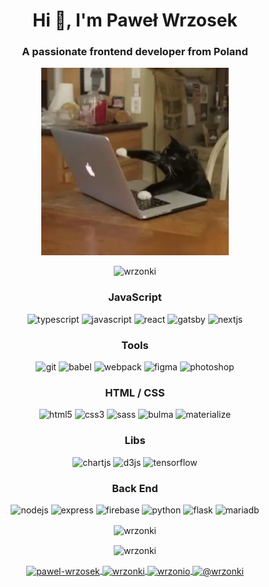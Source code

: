 <h1 align="center">Hi 👋, I'm Paweł Wrzosek</h1>
<h3 align="center">A passionate frontend developer from Poland</h3>
<div align="center">
  <img height="300px" src="https://github.com/wrzonki/wrzonki/blob/master/kitten.gif" />
  <p align="center">
    <img src="https://komarev.com/ghpvc/?username=wrzonki" alt="wrzonki" />
  </p>
  
  <h3>JavaScript</h3>
  <p align="center">
    <img src="https://devicons.github.io/devicon/devicon.git/icons/typescript/typescript-original.svg" alt="typescript" width="40" height="40" />
    <img src="https://devicons.github.io/devicon/devicon.git/icons/javascript/javascript-original.svg" alt="javascript" width="40" height="40" />
    <img src="https://devicons.github.io/devicon/devicon.git/icons/react/react-original-wordmark.svg"alt="react" width="40" height="40" />
    <img src="https://www.vectorlogo.zone/logos/gatsbyjs/gatsbyjs-icon.svg" alt="gatsby" width="40" height="40" />
    <img src="https://cdn.worldvectorlogo.com/logos/nextjs-3.svg" alt="nextjs" width="40" height="40" />
  </p>
  
  <h3>Tools</h3>
  <p align="center">
    <img src="https://www.vectorlogo.zone/logos/git-scm/git-scm-icon.svg" alt="git" width="40" height="40" />
    <img src="https://www.vectorlogo.zone/logos/babeljs/babeljs-icon.svg" alt="babel" width="40" height="40" />
    <img src="https://devicons.github.io/devicon/devicon.git/icons/webpack/webpack-original.svg" alt="webpack" width="40" height="40" />
    <img src="https://www.vectorlogo.zone/logos/figma/figma-icon.svg" alt="figma" width="40" height="40" />
    <img src="https://devicons.github.io/devicon/devicon.git/icons/photoshop/photoshop-plain.svg" alt="photoshop" width="40" height="40" />
  </p>
  
  <h3>HTML / CSS</h3>
  <p align="center">
    <img src="https://devicons.github.io/devicon/devicon.git/icons/html5/html5-original-wordmark.svg" alt="html5" width="40" height="40" />
    <img src="https://devicons.github.io/devicon/devicon.git/icons/css3/css3-original-wordmark.svg" alt="css3" width="40" height="40" />
    <img src="https://devicons.github.io/devicon/devicon.git/icons/sass/sass-original.svg" alt="sass" width="40" height="40" />
    <img src="https://raw.githubusercontent.com/gilbarbara/logos/804dc257b59e144eaca5bc6ffd16949752c6f789/logos/bulma.svg" alt="bulma" width="40" height="40" />
    <img src="https://raw.githubusercontent.com/prplx/svg-logos/5585531d45d294869c4eaab4d7cf2e9c167710a9/svg/materialize.svg" alt="materialize" width="40" height="40" />
  </p>
  
  <h3>Libs</h3>
  <p align="center">
    <img src="https://www.chartjs.org/media/logo-title.svg" alt="chartjs" width="40" height="40" />
    <img src="https://devicons.github.io/devicon/devicon.git/icons/d3js/d3js-original.svg" alt="d3js" width="40"  height="40" />
    <img src="https://www.vectorlogo.zone/logos/tensorflow/tensorflow-icon.svg" alt="tensorflow" width="40" height="40" />
  </p>
  
  <h3>Back End</h3>
  <p align="center">
    <img src="https://devicons.github.io/devicon/devicon.git/icons/nodejs/nodejs-original-wordmark.svg" alt="nodejs" width="40" height="40" />
    <img src="https://devicons.github.io/devicon/devicon.git/icons/express/express-original-wordmark.svg" alt="express" width="40" height="40" />
    <img src="https://www.vectorlogo.zone/logos/firebase/firebase-icon.svg" alt="firebase" width="40" height="40" />
    <img src="https://devicons.github.io/devicon/devicon.git/icons/python/python-original.svg" alt="python" width="40" height="40" />
    <img src="https://www.vectorlogo.zone/logos/pocoo_flask/pocoo_flask-icon.svg" alt="flask" width="40" height="40" />
    <img src="https://www.vectorlogo.zone/logos/mariadb/mariadb-icon.svg" alt="mariadb" width="40" height="40" />
  </p>

  <p>
    <img align="center" src="https://github-readme-stats.vercel.app/api/top-langs/?username=wrzonki&layout=compact&hide=html" alt="wrzonki" />
  </p>

  <p>
    <img align="center" src="https://github-readme-stats.vercel.app/api?username=wrzonki&show_icons=true" alt="wrzonki" />
  </p>

  <p align="center">
    <a href="https://linkedin.com/in/pawel-wrzosek" target="blank">
      <img align="center" src="https://cdn.jsdelivr.net/npm/simple-icons@3.0.1/icons/linkedin.svg" alt="pawel-wrzosek" height="30" width="30" />
    </a>
    <a href="https://fb.com/wrzonki" target="blank">
      <img align="center" src="https://cdn.jsdelivr.net/npm/simple-icons@3.0.1/icons/facebook.svg" alt="wrzonki" height="30" width="30" />
    </a>
    <a href="https://instagram.com/wrzonio" target="blank">
      <img align="center" src="https://cdn.jsdelivr.net/npm/simple-icons@3.0.1/icons/instagram.svg" alt="wrzonio" height="30" width="30" />
    </a>
    <a href="https://medium.com/@wrzonki" target="blank">
      <img align="center" src="https://cdn.jsdelivr.net/npm/simple-icons@3.0.1/icons/medium.svg" alt="@wrzonki" height="30"  width="30" />
    </a>
  </p>
</div>
